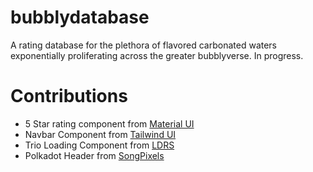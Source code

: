 # bubblydatabase

A rating database for the plethora of flavored carbonated waters exponentially proliferating across the greater bubblyverse. In progress.

# Contributions

- 5 Star rating component from [Material UI](https://mui.com/material-ui/react-rating/)
- Navbar Component from [Tailwind UI](https://tailwindui.com/components/application-ui/navigation/navbars)
- Trio Loading Component from [LDRS](https://uiball.com/ldrs/)
- Polkadot Header from [SongPixels](https://depositphotos.com/photo/seamless-pastel-multi-polka-dot-12210653.html)
